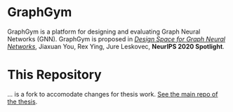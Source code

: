 # GraphGym
GraphGym is a platform for designing and evaluating Graph Neural Networks (GNN).
GraphGym is proposed in *[Design Space for Graph Neural Networks](https://arxiv.org/abs/2011.08843)*, Jiaxuan You, Rex Ying, Jure Leskovec, **NeurIPS 2020 Spotlight**.

# This Repository
... is a fork to accomodate changes for thesis work. [See the main repo of the thesis](https://github.com/xnhp/ba-thesis/).
